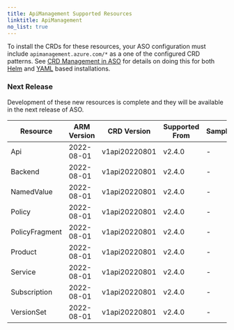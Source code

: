 ```yaml
---
title: ApiManagement Supported Resources
linktitle: ApiManagement
no_list: true
---
```

To install the CRDs for these resources, your ASO configuration must include `apimanagement.azure.com/*` as a one of the configured CRD patterns. See [CRD Management in ASO](https://azure.github.io/azure-service-operator/guide/crd-management/) for details on doing this for both [Helm](https://azure.github.io/azure-service-operator/guide/crd-management/#helm) and [YAML](https://azure.github.io/azure-service-operator/guide/crd-management/#yaml) based installations.

### Next Release

Development of these new resources is complete and they will be available in the next release of ASO.

| Resource       | ARM Version | CRD Version   | Supported From | Sample |
|----------------|-------------|---------------|----------------|--------|
| Api            | 2022-08-01  | v1api20220801 | v2.4.0         | -      |
| Backend        | 2022-08-01  | v1api20220801 | v2.4.0         | -      |
| NamedValue     | 2022-08-01  | v1api20220801 | v2.4.0         | -      |
| Policy         | 2022-08-01  | v1api20220801 | v2.4.0         | -      |
| PolicyFragment | 2022-08-01  | v1api20220801 | v2.4.0         | -      |
| Product        | 2022-08-01  | v1api20220801 | v2.4.0         | -      |
| Service        | 2022-08-01  | v1api20220801 | v2.4.0         | -      |
| Subscription   | 2022-08-01  | v1api20220801 | v2.4.0         | -      |
| VersionSet     | 2022-08-01  | v1api20220801 | v2.4.0         | -      |

